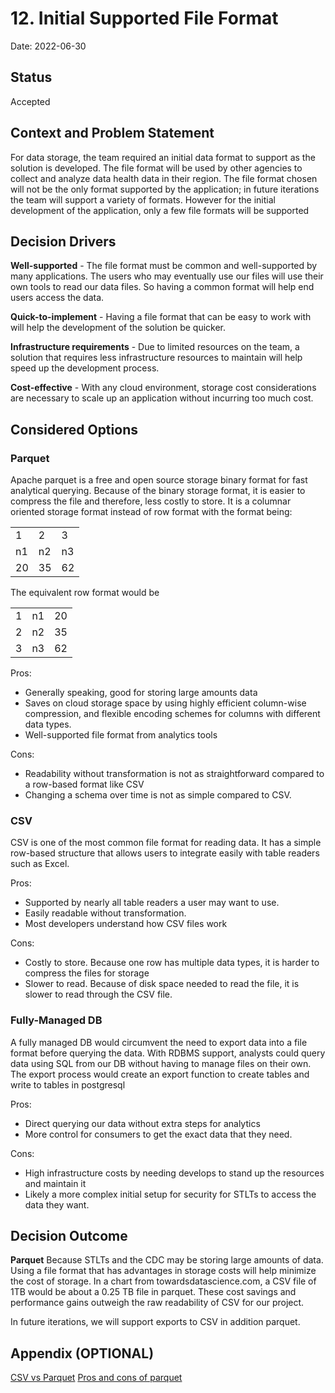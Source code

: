 # 12. Initial Supported File Format

Date: 2022-06-30

## Status

Accepted

## Context and Problem Statement

For data storage, the team required an initial data format to support as the solution is developed. The file format will be used by other agencies to collect and analyze data health data in their region. The file format chosen will not be the only format supported by the application; in future iterations the team will support a variety of formats. However for the initial development of the application, only a few file formats will be supported 

## Decision Drivers

**Well-supported** - The file format must be common and well-supported by many applications. The users who may eventually use our files will use their own tools to read our data files. So having a common format will help end users access the data. 

**Quick-to-implement** - Having a file format that can be easy to work with will help the development of the solution be quicker. 

**Infrastructure requirements** - Due to limited resources on the team, a solution that requires less infrastructure resources to maintain will help speed up the development process.

**Cost-effective** - With any cloud environment, storage cost considerations are necessary to scale up an application without incurring too much cost. 

## Considered Options

### Parquet
Apache parquet is a free and open source storage binary format for fast analytical querying. Because of the binary storage format, it is easier to compress the file and therefore, less costly to store. It is a columnar oriented storage format instead of row format with the format being:

<table>
  <tr>
    <td>1</td>
    <td>2</td>
    <td>3</td>
  </tr>
  <tr>
    <td>n1</td>
    <td>n2</td>
    <td>n3</td>
  </tr>
  <tr>
    <td>20</td>
    <td>35</td>
    <td>62</td>
  </tr>
</table>

The equivalent row format would be 

<table>
  <tr>
    <td>1</td>
    <td>n1</td>
    <td>20</td>
  </tr>
  <tr>
    <td>2</td>
    <td>n2</td>
    <td>35</td>
  </tr>
  <tr>
    <td>3</td>
    <td>n3</td>
    <td>62</td>
  </tr>
</table>



Pros: 
- Generally speaking, good for storing large amounts data
- Saves on cloud storage space by using highly efficient column-wise compression, and flexible encoding schemes for columns with different data types.
- Well-supported file format from analytics tools

Cons:
- Readability without transformation is not as straightforward compared to a row-based format like CSV
- Changing a schema over time is not as simple compared to CSV.


### CSV
CSV is one of the most common file format for reading data. It has a simple row-based structure that allows users to integrate easily with table readers such as Excel. 

Pros: 
- Supported by nearly all table readers a user may want to use.
- Easily readable without transformation. 
- Most developers understand how CSV files work

Cons:
- Costly to store. Because one row has multiple data types, it is harder to compress the files for storage
- Slower to read. Because of disk space needed to read the file, it is slower to read through the CSV file.  

### Fully-Managed DB
A fully managed DB would circumvent the need to export data into a file format before querying the data. With RDBMS support, analysts could query data using SQL from our DB without having to manage files on their own. The export process would create an export function to create tables and write to tables in postgresql

Pros: 
- Direct querying our data without extra steps for analytics
- More control for consumers to get the exact data that they need. 

Cons:
- High infrastructure costs by needing develops to stand up the resources and maintain it
- Likely a more complex initial setup for security for STLTs to access the data they want. 

## Decision Outcome

**Parquet** 
Because STLTs and the CDC may be storing large amounts of data. Using a file format that has advantages in storage costs will help minimize the cost of storage. In a chart from towardsdatascience.com, a CSV file of 1TB would be about a 0.25 TB file in parquet. These cost savings and performance gains outweigh the raw readability of CSV for our project. 

In future iterations, we will support exports to CSV in addition parquet. 


## Appendix (OPTIONAL)

[CSV vs Parquet](https://towardsdatascience.com/csv-files-for-storage-no-thanks-theres-a-better-option-72c78a414d1d)
[Pros and cons of parquet](https://stackoverflow.com/questions/36822224/what-are-the-pros-and-cons-of-parquet-format-compared-to-other-formats)

